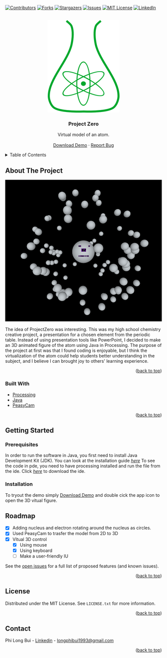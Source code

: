 <div id="top"></div>

<!-- PROJECT SHIELDS -->
<!--
*** I'm using markdown "reference style" links for readability.
*** Reference links are enclosed in brackets [ ] instead of parentheses ( ).
*** See the bottom of this document for the declaration of the reference variables
*** for contributors-url, forks-url, etc. This is an optional, concise syntax you may use.
*** https://www.markdownguide.org/basic-syntax/#reference-style-links
-->
[![Contributors][contributors-shield]][contributors-url]
[![Forks][forks-shield]][forks-url]
[![Stargazers][stars-shield]][stars-url]
[![Issues][issues-shield]][issues-url]
[![MIT License][license-shield]][license-url]
[![LinkedIn][linkedin-shield]][linkedin-url]

<!-- PROJECT LOGO -->
<br />
<div align="center">
  <a href="https://github.com/github_username/repo_name">
    <img src="img/logo.png" alt="Logo" width="231" height="298">
  </a>

<h3 align="center">Project Zero</h3>

  <p align="center">
    Virtual model of an atom.
    <!--<br />
    <a href="https://github.com/github_username/repo_name"><strong>Explore the docs »</strong></a>-->
    <br />
    <br />
    <a href="https://drive.google.com/uc?export=download&id=1rY_OOOybkd8zDA7SwHek3I6_Cy2AyheE">Download Demo</a>
    ·
    <a href="https://github.com/tonybuii2003/ProjectZero/issues">Report Bug</a>
    <!--·
    <a href="https://github.com/github_username/repo_name/issues">Request Feature</a>
    -->
  </p>
</div>

<!-- TABLE OF CONTENTS -->
<details>
  <summary>Table of Contents</summary>
  <ol>
    <li>
      <a href="#about-the-project">About The Project</a>
      <ul>
        <li><a href="#built-with">Built With</a></li>
      </ul>
    </li>
    <li>
      <a href="#getting-started">Getting Started</a>
      <ul>
        <li><a href="#prerequisites">Prerequisites</a></li>
        <li><a href="#installation">Installation</a></li>
      </ul>
    </li>
    <li><a href="#usage">Usage</a></li>
    <li><a href="#roadmap">Roadmap</a></li>
    <!--<li><a href="#contributing">Contributing</a></li>-->
    <li><a href="#license">License</a></li>
    <li><a href="#contact">Contact</a></li>
    <li><a href="#acknowledgments">Acknowledgments</a></li>
  </ol>
</details>



<!-- ABOUT THE PROJECT -->
## About The Project

[![Product Name Screen Shot][product-screenshot]](img/ScreenShotDemoApp.png)

The idea of ProjectZero was interesting. This was my high school chemistry creative project, a presentation for a chosen element from the periodic table. Instead of using presentation tools like PowerPoint, I decided to make an 3D animated figure of the atom using Java in Processing. The purpose of the project at first was that I found coding is enjoyable, but I think the virtualization of the atom could help students better understanding in the subject, and I believe I can brought joy to others' learning experience.

<p align="right">(<a href="#top">back to top</a>)</p>

### Built With

<!--* [Next.js](https://nextjs.org/) -->
* [Processing](https://processing.org)
* [Java](https://www.java.com/en/)
* [PeasyCam](https://mrfeinberg.com/peasycam/)

<p align="right">(<a href="#top">back to top</a>)</p>



<!-- GETTING STARTED -->
## Getting Started
### Prerequisites

In order to run the software in Java, you first need to install Java Development Kit (JDK). You can look at the installation guide [_here_](https://docs.oracle.com/en/java/javase/11/install/overview-jdk-installation.html#GUID-8677A77F-231A-40F7-98B9-1FD0B48C346A)
To see the code in pde, you need to have processing installed and run the file from the ide. Click [_here_](https://processing.org/download) to download the ide.

### Installation
To tryout the demo simply [Download Demo](https://drive.google.com/uc?export=download&id=1rY_OOOybkd8zDA7SwHek3I6_Cy2AyheE) and double cick the app icon to open the 3D vitual figure.
<!--
1. Get a free API Key at [https://example.com](https://example.com)
2. Clone the repo
   ```sh
   git clone https://github.com/github_username/repo_name.git
   ```
3. Install NPM packages
   ```sh
   npm install
   ```
4. Enter your API in `config.js`
   ```js
   const API_KEY = 'ENTER YOUR API';
   ```

<p align="right">(<a href="#top">back to top</a>)</p>
-->


<!-- USAGE EXAMPLES -->
<!--## Usage

Use this space to show useful examples of how a project can be used. Additional screenshots, code examples and demos work well in this space. You may also link to more resources.

<p align="right">(<a href="#top">back to top</a>)</p>

-->

<!-- ROADMAP -->
## Roadmap

- [x] Adding nucleus and electron rotating around the nucleus as circles.
- [x] Used PeasyCam to trasfer the model from 2D to 3D
- [x] Vỉtual 3D control
    - [x] Using mouse
    - [x] Using keyboard
    - [ ] Make a user-friendly IU 

See the [open issues](https://github.com/tonybuii2003/ProjectZero/issues) for a full list of proposed features (and known issues).

<p align="right">(<a href="#top">back to top</a>)</p>


<!-- LICENSE -->
## License

Distributed under the MIT License. See `LICENSE.txt` for more information.

<p align="right">(<a href="#top">back to top</a>)</p>



<!-- CONTACT -->
## Contact

Phi Long Bui - [Linkedin](https://www.linkedin.com/in/tonybui2003) - longphibui1993@gmail.com

<p align="right">(<a href="#top">back to top</a>)</p>



<!-- ACKNOWLEDGMENTS -->
<!--## Acknowledgments

* []()
* []()
* []()

<p align="right">(<a href="#top">back to top</a>)</p>

-->

<!-- MARKDOWN LINKS & IMAGES -->
<!-- https://www.markdownguide.org/basic-syntax/#reference-style-links -->
[contributors-shield]: https://img.shields.io/github/contributors/tonybuii2003/ProjectZero.svg?style=for-the-badge
[contributors-url]: https://github.com/tonybuii2003/ProjectZero/graphs/contributors
[forks-shield]: https://img.shields.io/github/forks/tonybuii2003/ProjectZero.svg?style=for-the-badge
[forks-url]: https://github.com/tonybuii2003/ProjectZero/network/members
[stars-shield]: https://img.shields.io/github/stars/tonybuii2003/ProjectZero.svg?style=for-the-badge
[stars-url]: https://github.com/tonybuii2003/ProjectZero/stargazers
[issues-shield]: https://img.shields.io/github/issues/tonybuii2003/ProjectZero.svg?style=for-the-badge
[issues-url]: https://github.com/tonybuii2003/ProjectZero/issues
[license-shield]: https://img.shields.io/github/license/tonybuii2003/ProjectZero.svg?style=for-the-badge
[license-url]: https://github.com/tonybuii2003/ProjectZero/blob/main/LICENSE
[linkedin-shield]: https://img.shields.io/badge/-LinkedIn-blue.svg?style=for-the-badge&logo=linkedin&colorB=555
[linkedin-url]: https://www.linkedin.com/in/tonybui2003
[product-screenshot]: img/ScreenShotDemoApp.png
